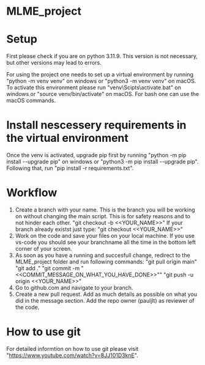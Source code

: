 # MLME_project

# Setup
First please check if you are on python 3.11.9. This version is not necessary, but other versions may lead to errors.

For using the project one needs to set up a virtual environment by running "python -m venv venv" on windows or "python3 -m venv venv" on macOS. To activate this environment please run "venv\Scipts\activate.bat" on windows or "source venv/bin/activate" on macOS. For bash one can use the macOS commands.

# Install nescessery requirements in the virtual environment
Once the venv is activated, upgrade pip first by running "python -m pip install --upgrade pip" on windows or "python3 -m pip install --upgrade pip". Following that, run "pip install -r requirements.txt".

# Workflow
1. Create a branch with your name. This is the branch you will be working on without changing the main script. This is for safety reasons and to not hinder each other.
    "git checkout -b <<YOUR_NAME>>"
    If your branch already existst just type:
    "git checkout <<YOUR_NAME>>"
2. Work on the code and save your files on your local machine. If you use vs-code you should see your branchname all the time in the bottom left corner of your screen.
3. As soon as you have a running and succesfull change, redirect to the MLME_project folder and run following commands:
    "git pull origin main"
    "git add ."
    "git commit -m "<<COMMIT_MESSAGE_ON_WHAT_YOU_HAVE_DONE>>""
    "git push -u origin <<YOUR_NAME>>"
4. Go to github.com and navigate to your branch.
5. Create a new pull request. Add as much details as possible on what you did in the message section. Add the repo owner (pauljlt) as reviewer of the code.

# How to use git
For detailed informtion on how to use git please visit "https://www.youtube.com/watch?v=8JJ101D3knE".